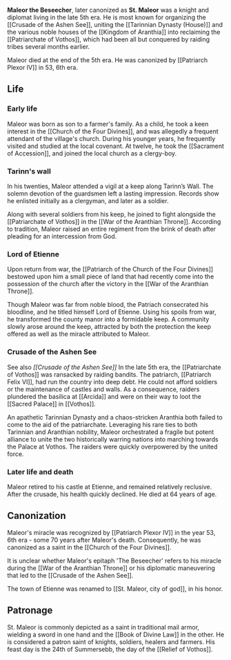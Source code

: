 **Maleor the Beseecher**, later canonized as **St. Maleor** was a knight and diplomat living in the late 5th era. He is most known for organizing the [[Crusade of the Ashen See]], uniting the [[Tarinnian Dynasty (House)]] and the various noble houses of the [[Kingdom of Aranthia]] into reclaiming the [[Patriarchate of Vothos]], which had been all but conquered by raiding tribes several months earlier.

Maleor died at the end of the 5th era. He was canonized by [[Patriarch Plexor IV]] in 53, 6th era. 
## Life
### Early life
Maleor was born as son to a farmer's family. As a child, he took a keen interest in the [[Church of the Four Divines]], and was allegedly a frequent attendant of the village's church. During his younger years, he frequently visited and studied at the local covenant. At twelve, he took the [[Sacrament of Accession]], and joined the local church as a clergy-boy.
### Tarinn's wall
In his twenties, Maleor attended a vigil at a keep along Tarinn’s Wall. The solemn devotion of the guardsmen left a lasting impression. Records show he enlisted initially as a clergyman, and later as a soldier.

Along with several soldiers from his keep, he joined to fight alongside the [[Patriarchate of Vothos]] in the [[War of the Aranthian Throne]]. According to tradition, Maleor raised an entire regiment from the brink of death after pleading for an intercession from God.
### Lord of Etienne
Upon return from war, the [[Patriarch of the Church of the Four Divines]] bestowed upon him a small piece of land that had recently come into the possession of the church after the victory in the [[War of the Aranthian Throne]].

Though Maleor was far from noble blood, the Patriach consecrated his bloodline, and he titled himself Lord of Etienne. Using his spoils from war, he transformed the county manor into a formidable keep. A community slowly arose around the keep, attracted by both the protection the keep offered as well as the miracle attributed to Maleor.
### Crusade of the Ashen See
See also *[[Crusade of the Ashen See]]*
In the late 5th era, the [[Patriarchate of Vothos]] was ransacked by raiding bandits. The patriarch, [[Patriarch Felix VI]], had run the country into deep debt. He could not afford soldiers or the maintenance of castles and walls. As a consequence, raiders plundered the basilica at [[Arcida]] and were on their way to loot the [[Sacred Palace]] in [[Vothos]].

An apathetic Tarinnian Dynasty and a chaos-stricken Aranthia both failed to come to the aid of the patriarchate. Leveraging his rare ties to both Tarinnian and Aranthian nobility, Maleor orchestrated a fragile but potent alliance to unite the two historically warring nations into marching towards the Palace at Vothos. The raiders were quickly overpowered by the united force.
### Later life and death
Maleor retired to his castle at Etienne, and remained relatively reclusive. After the crusade, his health quickly declined. He died at 64 years of age.
## Canonization
Maleor's miracle was recognized by [[Patriarch Plexor IV]] in the year 53, 6th era - some 70 years after Maleor's death. Consequently, he was canonized as a saint in the [[Church of the Four Divines]]. 

It is unclear whether Maleor's epitaph 'The Beseecher' refers to his miracle during the [[War of the Aranthian Throne]] or his diplomatic maneuvering that led to the [[Crusade of the Ashen See]]. 

The town of Etienne was renamed to [[St. Maleor, city of god]], in his honor.
## Patronage
St. Maleor is commonly depicted as a saint in traditional mail armor, wielding a sword in one hand and the [[Book of Divine Law]] in the other. He is considered a patron saint of knights, soldiers, healers and farmers. His feast day is the 24th of Summersebb, the day of the [[Relief of Vothos]].